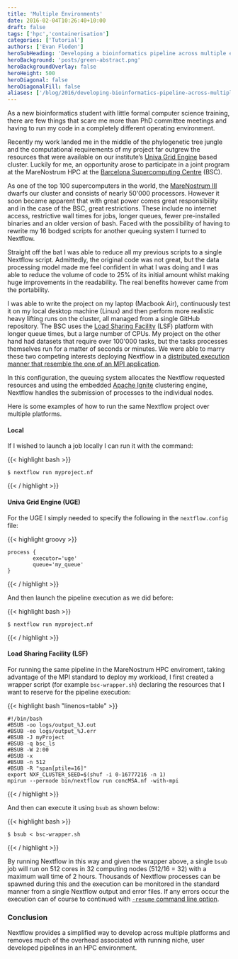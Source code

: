 ```yaml
---
title: 'Multiple Environments'
date: 2016-02-04T10:26:40+10:00
draft: false
tags: ['hpc','containerisation']
categories: ['Tutorial']
authors: ['Evan Floden']
heroSubHeading: 'Developing a bioinformatics pipeline across multiple environments'
heroBackground: 'posts/green-abstract.png'
heroBackgroundOverlay: false
heroHeight: 500
heroDiagonal: false
heroDiagonalFill: false
aliases: ['/blog/2016/developing-bioinformatics-pipeline-across-multiple-environments.html']
---
```


As a new bioinformatics student with little formal computer science training, there are
few things that scare me more than PhD committee meetings and having to run my code in a
completely different operating environment.

Recently my work landed me in the middle of the phylogenetic tree jungle and the computational
requirements of my project far outgrew the resources that were available on our institute’s
[Univa Grid Engine](https://en.wikipedia.org/wiki/Univa_Grid_Engine) based cluster. Luckily for me,
an opportunity arose to participate in a joint program at the MareNostrum HPC at the
[Barcelona Supercomputing Centre](http://www.bsc.es) (BSC).

As one of the top 100 supercomputers in the world, the [MareNostrum III](https://www.bsc.es/discover-bsc/the-centre/marenostrum)
dwarfs our cluster and consists of nearly 50'000 processors. However it soon became apparent
that with great power comes great responsibility and in the case of the BSC, great restrictions.
These include no internet access, restrictive wall times for jobs, longer queues,
fewer pre-installed binaries and an older version of bash. Faced with the possibility of
having to rewrite my 16 bodged scripts for another queuing system I turned to Nextflow.

Straight off the bat I was able to reduce all my previous scripts to a single Nextflow script.
Admittedly, the original code was not great, but the data processing model made me feel confident
in what I was doing and I was able to reduce the volume of code to 25% of its initial amount
whilst making huge improvements in the readability. The real benefits however came from the portability.

I was able to write the project on my laptop (Macbook Air), continuously test it on my local
desktop machine (Linux) and then perform more realistic heavy lifting runs on the cluster,
all managed from a single GitHub repository. The BSC uses the [Load Sharing Facility](https://en.wikipedia.org/wiki/Platform_LSF)
(LSF) platform with longer queue times, but a large number of CPUs. My project on the other
hand had datasets that require over 100'000 tasks, but the tasks processes themselves run
for a matter of seconds or minutes. We were able to marry these two competing interests
deploying Nextflow in a [distributed execution manner that resemble the one of an MPI application](/blog/2015/mpi-like-execution-with-nextflow.html).

In this configuration, the queuing system allocates the Nextflow requested resources and
using the embedded [Apache Ignite](https://ignite.apache.org/) clustering engine, Nextflow handles
the submission of processes to the individual nodes.

Here is some examples of how to run the same Nextflow project over multiple platforms.

#### Local

If I wished to launch a job locally I can run it with the command:

{{< highlight bash >}}

    $ nextflow run myproject.nf

{{< / highlight >}}

#### Univa Grid Engine (UGE)

For the UGE I simply needed to specify the following in the `nextflow.config` file:  

{{< highlight groovy >}}

    process {
            executor='uge'
            queue='my_queue'
    }  

{{< / highlight >}}

And then launch the pipeline execution as we did before:

{{< highlight bash >}}

    $ nextflow run myproject.nf     

{{< / highlight >}}

#### Load Sharing Facility (LSF)

For running the same pipeline in the MareNostrum HPC enviroment, taking advantage of the MPI
standard to deploy my workload, I first created a wrapper script (for example `bsc-wrapper.sh`)
declaring the resources that I want to reserve for the pipeline execution:

{{< highlight bash  "linenos=table" >}}

    #!/bin/bash
    #BSUB -oo logs/output_%J.out
    #BSUB -eo logs/output_%J.err
    #BSUB -J myProject
    #BSUB -q bsc_ls
    #BSUB -W 2:00
    #BSUB -x
    #BSUB -n 512
    #BSUB -R "span[ptile=16]"
    export NXF_CLUSTER_SEED=$(shuf -i 0-16777216 -n 1)
    mpirun --pernode bin/nextflow run concMSA.nf -with-mpi

{{< / highlight >}}

And then can execute it using `bsub` as shown below:

{{< highlight bash >}}

    $ bsub < bsc-wrapper.sh

{{< / highlight >}}

By running Nextflow in this way and given the wrapper above, a single `bsub` job will run
on 512 cores in 32 computing nodes (512/16 = 32) with a maximum wall time of 2 hours.
Thousands of Nextflow processes can be spawned during this and the execution can be monitored
in the standard manner from a single Nextflow output and error files. If any errors occur
the execution can of course to continued with [`-resume` command line option](/docs/latest/getstarted.html?highlight=resume#modify-and-resume).

### Conclusion

Nextflow provides a simplified way to develop across multiple platforms and removes
much of the overhead associated with running niche, user developed pipelines in an HPC
environment.    
